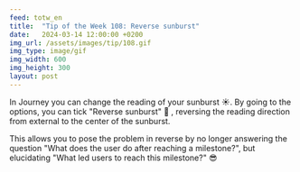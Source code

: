 ```yaml
---
feed: totw_en
title:  "Tip of the Week 108: Reverse sunburst"
date:   2024-03-14 12:00:00 +0200
img_url: /assets/images/tip/108.gif
img_type: image/gif
img_width: 600
img_height: 300
layout: post
---
```



In Journey you can change the reading of your sunburst ☀️. By going to the options, you can tick "Reverse sunburst" 🔄️ , reversing the reading direction from external to the center of the sunburst.

This allows you to pose the problem in reverse by no longer answering the question "What does the user do after reaching a milestone?", but elucidating "What led users to reach this milestone?" 😎
